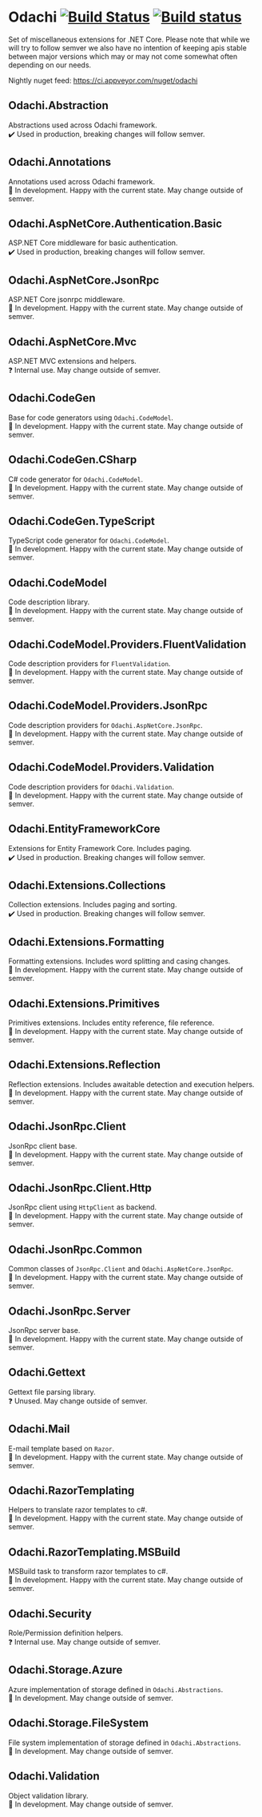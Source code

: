 # Odachi [![Build Status](https://travis-ci.org/Kukkimonsuta/Odachi.svg?branch=master)](https://travis-ci.org/Kukkimonsuta/Odachi) [![Build status](https://ci.appveyor.com/api/projects/status/spbrm8id15t27y08/branch/master?svg=true)](https://ci.appveyor.com/project/Kukkimonsuta/odachi/branch/master)

Set of miscellaneous extensions for .NET Core. Please note that while we will try to follow semver we also have no intention of keeping apis stable between major versions which may or may not come somewhat often depending on our needs.

Nightly nuget feed: https://ci.appveyor.com/nuget/odachi

## Odachi.Abstraction 

Abstractions used across Odachi framework.<br />
✔️ Used in production, breaking changes will follow semver.

## Odachi.Annotations 

Annotations used across Odachi framework.<br />
🚧 In development. Happy with the current state. May change outside of semver.

## Odachi.AspNetCore.Authentication.Basic 

ASP.NET Core middleware for basic authentication.<br />
✔️ Used in production, breaking changes will follow semver.

## Odachi.AspNetCore.JsonRpc

ASP.NET Core jsonrpc middleware.<br />
🚧 In development. Happy with the current state. May change outside of semver.

## Odachi.AspNetCore.Mvc

ASP.NET MVC extensions and helpers.<br />
❓ Internal use. May change outside of semver.

## Odachi.CodeGen

Base for code generators using `Odachi.CodeModel`.<br />
🚧 In development. Happy with the current state. May change outside of semver.

## Odachi.CodeGen.CSharp

C# code generator for `Odachi.CodeModel`.<br />
🚧 In development. Happy with the current state. May change outside of semver.

## Odachi.CodeGen.TypeScript

TypeScript code generator for `Odachi.CodeModel`.<br />
🚧 In development. Happy with the current state. May change outside of semver.

## Odachi.CodeModel

Code description library.<br />
🚧 In development. Happy with the current state. May change outside of semver.

## Odachi.CodeModel.Providers.FluentValidation

Code description providers for `FluentValidation`.<br />
🚧 In development. Happy with the current state. May change outside of semver.

## Odachi.CodeModel.Providers.JsonRpc

Code description providers for `Odachi.AspNetCore.JsonRpc`.<br />
🚧 In development. Happy with the current state. May change outside of semver.

## Odachi.CodeModel.Providers.Validation

Code description providers for `Odachi.Validation`.<br />
🚧 In development. Happy with the current state. May change outside of semver.

## Odachi.EntityFrameworkCore

Extensions for Entity Framework Core. Includes paging.<br />
✔️ Used in production. Breaking changes will follow semver.

## Odachi.Extensions.Collections

Collection extensions. Includes paging and sorting.<br />
✔️ Used in production. Breaking changes will follow semver.

## Odachi.Extensions.Formatting

Formatting extensions. Includes word splitting and casing changes.<br />
🚧 In development. Happy with the current state. May change outside of semver.

## Odachi.Extensions.Primitives

Primitives extensions. Includes entity reference, file reference.<br />
🚧 In development. Happy with the current state. May change outside of semver.

## Odachi.Extensions.Reflection

Reflection extensions. Includes awaitable detection and execution helpers.<br />
🚧 In development. Happy with the current state. May change outside of semver.

## Odachi.JsonRpc.Client

JsonRpc client base.<br />
🚧 In development. Happy with the current state. May change outside of semver.

## Odachi.JsonRpc.Client.Http

JsonRpc client using `HttpClient` as backend.<br />
🚧 In development. Happy with the current state. May change outside of semver.

## Odachi.JsonRpc.Common

Common classes of `JsonRpc.Client` and `Odachi.AspNetCore.JsonRpc`.<br />
🚧 In development. Happy with the current state. May change outside of semver.

## Odachi.JsonRpc.Server

JsonRpc server base.<br />
🚧 In development. Happy with the current state. May change outside of semver.

## Odachi.Gettext

Gettext file parsing library.<br />
❓ Unused. May change outside of semver.

## Odachi.Mail

E-mail template based on `Razor`.<br />
🚧 In development. Happy with the current state. May change outside of semver.

## Odachi.RazorTemplating

Helpers to translate razor templates to c#.<br />
🚧 In development. Happy with the current state. May change outside of semver.

## Odachi.RazorTemplating.MSBuild

MSBuild task to transform razor templates to c#.<br />
🚧 In development. Happy with the current state. May change outside of semver.

## Odachi.Security

Role/Permission definition helpers.<br />
❓ Internal use. May change outside of semver.

## Odachi.Storage.Azure

Azure implementation of storage defined in `Odachi.Abstractions`.<br />
🚧 In development. May change outside of semver.

## Odachi.Storage.FileSystem

File system implementation of storage defined in `Odachi.Abstractions`.<br />
🚧 In development. May change outside of semver.

## Odachi.Validation

Object validation library.<br />
🚧 In development. May change outside of semver.
